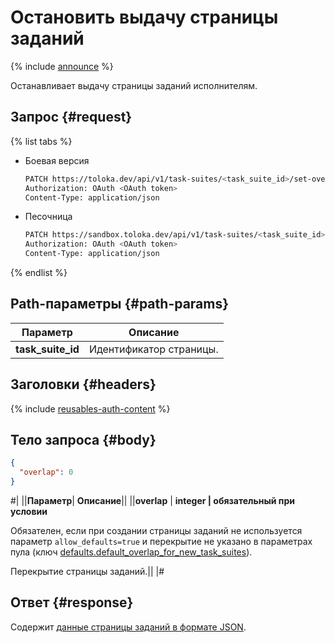 # Остановить выдачу страницы заданий

{% include [announce](../_includes/announce.md) %}

Останавливает выдачу страницы заданий исполнителям.

## Запрос {#request}

{% list tabs %}

- Боевая версия

    ```bash
    PATCH https://toloka.dev/api/v1/task-suites/<task_suite_id>/set-overlap-or-min
    Authorization: OAuth <OAuth token>
    Content-Type: application/json
    ```

- Песочница

    ```bash
    PATCH https://sandbox.toloka.dev/api/v1/task-suites/<task_suite_id>/set-overlap-or-min
    Authorization: OAuth <OAuth token>
    Content-Type: application/json
    ```

{% endlist %}

## Path-параметры {#path-params}

Параметр | Описание
----- | -----
**task_suite_id** | Идентификатор страницы.

## Заголовки {#headers}

{% include [reusables-auth-content](../_includes/reusables/id-reusables/auth-content.md) %}

## Тело запроса {#body}

```json
{
  "overlap": 0
}
```

#|
||**Параметр**| **Описание**||
||**overlap** | **integer \| обязательный при условии**

Обязателен, если при создании страницы заданий не используется параметр `allow_defaults=true` и перекрытие не указано в параметрах пула (ключ [defaults.​default_​overlap_for_​new_task_suites](pool.md#default-overlap)).

Перекрытие страницы заданий.||
|#

## Ответ {#response}

Содержит [данные страницы заданий в формате JSON](create-task-suite.md#overlap).